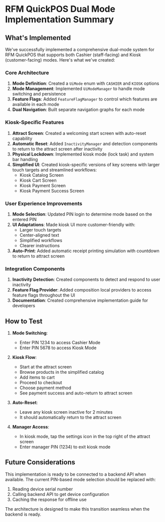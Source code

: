 # RFM QuickPOS Dual Mode Implementation Summary

## What's Implemented

We've successfully implemented a comprehensive dual-mode system for RFM QuickPOS that supports both Cashier (staff-facing) and Kiosk (customer-facing) modes. Here's what we've created:

### Core Architecture

1. **Mode Definition**: Created a `UiMode` enum with `CASHIER` and `KIOSK` options
2. **Mode Management**: Implemented `UiModeManager` to handle mode switching and persistence
3. **Feature Flags**: Added `FeatureFlagManager` to control which features are available in each mode
4. **Dual Navigation**: Built separate navigation graphs for each mode

### Kiosk-Specific Features

1. **Attract Screen**: Created a welcoming start screen with auto-reset capability
2. **Automatic Reset**: Added `InactivityManager` and detection components to return to the attract screen after inactivity
3. **Physical Lockdown**: Implemented kiosk mode (lock task) and system bar handling
4. **Simplified UI**: Created kiosk-specific versions of key screens with larger touch targets and streamlined workflows:
    - Kiosk Catalog Screen
    - Kiosk Cart Screen
    - Kiosk Payment Screen
    - Kiosk Payment Success Screen

### User Experience Improvements

1. **Mode Selection**: Updated PIN login to determine mode based on the entered PIN
2. **UI Adaptations**: Made kiosk UI more customer-friendly with:
    - Larger touch targets
    - Center-aligned text
    - Simplified workflows
    - Clearer instructions
3. **Auto-Print**: Added automatic receipt printing simulation with countdown to return to attract screen

### Integration Components

1. **Inactivity Detection**: Created components to detect and respond to user inactivity
2. **Feature Flag Provider**: Added composition local providers to access feature flags throughout the UI
3. **Documentation**: Created comprehensive implementation guide for developers

## How to Test

1. **Mode Switching**:
    - Enter PIN 1234 to access Cashier Mode
    - Enter PIN 5678 to access Kiosk Mode

2. **Kiosk Flow**:
    - Start at the attract screen
    - Browse products in the simplified catalog
    - Add items to cart
    - Proceed to checkout
    - Choose payment method
    - See payment success and auto-return to attract screen

3. **Auto-Reset**:
    - Leave any kiosk screen inactive for 2 minutes
    - It should automatically return to the attract screen

4. **Manager Access**:
    - In kiosk mode, tap the settings icon in the top right of the attract screen
    - Enter manager PIN (1234) to exit kiosk mode

## Future Considerations

This implementation is ready to be connected to a backend API when available. The current PIN-based mode selection should be replaced with:

1. Reading device serial number
2. Calling backend API to get device configuration
3. Caching the response for offline use

The architecture is designed to make this transition seamless when the backend is ready.